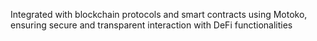 Integrated with blockchain protocols and smart contracts using Motoko, ensuring secure and
transparent interaction with DeFi functionalities 
     
